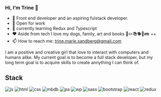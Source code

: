 ### Hi, I’m Trine 👋

- 🌷 Front end developer and an aspiring fulstack developer.
- 📁 Open for work
- 🌱 currently learning Redux and Typescript
- ❤️ Aside from tech I love my dogs, family, art and books 🎨✏️📚🐕🐶👪 ++
- 📫 How to reach me: trine.marie.sandberg@gmail.com

I am a positive and creative girl that love to interact with computers and humans alike. My current goal is to become a full stack developer, but my long term goal is to acquire skills to create annything I can think of.

## Stack
![js](https://github.com/trine-marie-sandberg/trine-marie-sandberg/assets/91562336/dcd5e2e2-ca0e-44b6-9d02-47b3584bf84a)
![html](https://github.com/trine-marie-sandberg/trine-marie-sandberg/assets/91562336/b1ad346c-4075-4b00-877e-ced076c25c0b)
![css](https://github.com/trine-marie-sandberg/trine-marie-sandberg/assets/91562336/5fe3d083-4ad1-4fab-be2b-d691772da25e)
![mbdb](https://github.com/trine-marie-sandberg/trine-marie-sandberg/assets/91562336/7ba5397c-29de-40b3-9a73-6dd9695ad2df)
![pa](https://github.com/trine-marie-sandberg/trine-marie-sandberg/assets/91562336/a9ac0658-342d-45b9-9385-22b92639e814)
![wp](https://github.com/trine-marie-sandberg/trine-marie-sandberg/assets/91562336/ace91dcb-28db-4d87-88c1-acaa6773e699)
![sass](https://github.com/trine-marie-sandberg/trine-marie-sandberg/assets/91562336/5299f013-a21f-4cea-a73b-62942c01f639)
![bootstrap](https://github.com/trine-marie-sandberg/trine-marie-sandberg/assets/91562336/155e9ada-d3ec-4688-9b3a-cac3ef3ad9cb)
![react](https://github.com/trine-marie-sandberg/trine-marie-sandberg/assets/91562336/69b20b33-b120-44ec-83f8-3c70130bd82d)
![redux](https://github.com/trine-marie-sandberg/trine-marie-sandberg/assets/91562336/30ff72d9-8b42-481b-94a6-4f4484304a8e)

